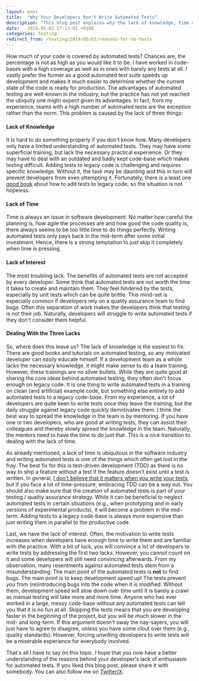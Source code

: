 ```yaml
---
layout: post
title:  "Why Your Developers Don't Write Automated Tests"
description: "This blog post explains why the lack of knowledge, time and/or interest are the reason developers don't write automated tests."
date:   2019-05-03 17:13:01 +0100
categories: testing
redirect_from: /testing/2019/05/03/reasons-for-no-tests
---
```

How much of your code is covered by automated tests? Chances are, the percentage is not as high as you would like it to be. I have worked in code-bases with a high coverage as well as in ones with barely any tests at all. I vastly prefer the former as a good automated test suite speeds up development and makes it much easier to determine whether the current state of the code is ready for production. The advantages of automated testing are well-known in the industry, but the practice has not yet reached the ubiquity one might expect given its advantages. In fact, from my experience, teams with a high number of automated tests are the exception rather than the norm. This problem is caused by the lack of three things:

#### Lack of Knowledge
It is hard to do something properly if you don't know how. Many developers only have a limited understanding of automated tests. They may have some superficial training, but lack the necessary practical experience. Or they may have to deal with an outdated and badly kept code-base which makes testing difficult. Adding tests to legacy code is challenging and requires specific knowledge. Without it, the task may be daunting and this in turn will prevent developers from even attempting it. Fortunately, there is a least one [good book](https://www.goodreads.com/book/show/44919.Working_Effectively_with_Legacy_Code) about how to add tests to legacy code, so the situation is not hopeless.

#### Lack of Time
Time is always an issue in software development. No matter how careful the planning is, how agile the processes are and how good the code quality is, there always seems to be too little time to do things perfectly. Writing automated tests only pays back in the mid-term after some initial investment. Hence, there is a strong temptation to just skip it completely when time is pressing. 

#### Lack of Interest
The most troubling lack. The benefits of automated tests are not accepted by every developer. Some think that automated tests are not worth the time it takes to create and maintain them. They feel hindered by the tests, especially by unit tests which can be quite brittle. This mind-set is especially common if developers rely on a quality assurance team to find bugs. Often this separation of work makes the developers think that testing is not their job. Naturally, developers will struggle to write automated tests if they don't consider them helpful.

#### Dealing With the Three Lacks
So, where does this leave us? The lack of knowledge is the easiest to fix: There are good books and tutorials on automated testing, so any motivated developer can easily educate himself. If a development team as a whole lacks the necessary knowledge, it might make sense to do a team training. However, these trainings are no silver bullets. While they are quite good at sharing the core ideas behind automated testing, they often don't focus enough on legacy code. It is one thing to write automated tests in a training on clean (and artificial) example code, but something else entirely to add automated tests to a legacy code-base. From my experience, a lot of developers are quite keen to write tests once they leave the training, but the daily struggle against legacy code quickly demotivates them. I think the best way to spread the knowledge in the team is by mentoring. If you have one or two developers, who are good at writing tests, they can assist their colleagues and thereby slowly spread the knowledge in the team. Naturally, the mentors need to have the time to do just that. This is a nice transition to dealing with the lack of time.

As already mentioned, a lack of time is ubiquitous in the software industry and writing automated tests is one of the things which often get lost in the fray. The best fix for this is test-driven development (TDD) as there is no way to ship a feature without a test if the feature doesn't exist until a test is written. In general, [I don't believe that it matters when you write your tests](https://thinkingsideways.net/testing/tdd.html), but if you face a lot of time-pressure, embracing TDD can be a way out. You should also make sure that the creation of automated tests is part of your testing / quality assurance strategy. While it can be beneficial to neglect automated tests in certain situations (e.g., when prototyping and in early versions of experimental products), it will become a problem in the mid-term. Adding tests to a legacy code-base is always more expensive than just writing them in parallel to the productive code.

Last, we have the lack of interest. Often, the motivation to write tests increases when developers have enough time to write them and are familiar with the practice. With a bit of luck, you will convince a lot of developers to write tests by addressing the first two lacks. However, you cannot count on it and some developers will still need convincing afterwards. From my observation, many resentments against automated tests stem from a misunderstanding: The main point of the automated tests is **not** to find bugs. The main point is to keep development speed up! The tests prevent you from (re)introducing bugs into the code when it is modified. Without them, development speed will slow down over time until it is barely a crawl as manual testing will take more and more time. Anyone who has ever worked in a large, messy code-base without any automated tests can tell you that it is no fun at all. Skipping the tests means that you are developing faster in the beginning of the project, but you will be much slower in the mid- and long-term. If this argument doesn't sway the nay-sayers, you will just have to agree to disagree, unless you have some clout over them (e.g., quality standards). However, forcing unwilling developers to write tests will be a miserable experience for everybody involved.

That's all I have to say on this topic. I hope that you now have a better understanding of the reasons behind your developer's lack of enthusiasm for automated tests. If you liked this blog post, please share it with somebody. You can also follow me on [Twitter/X](https://twitter.com/fxr256). 